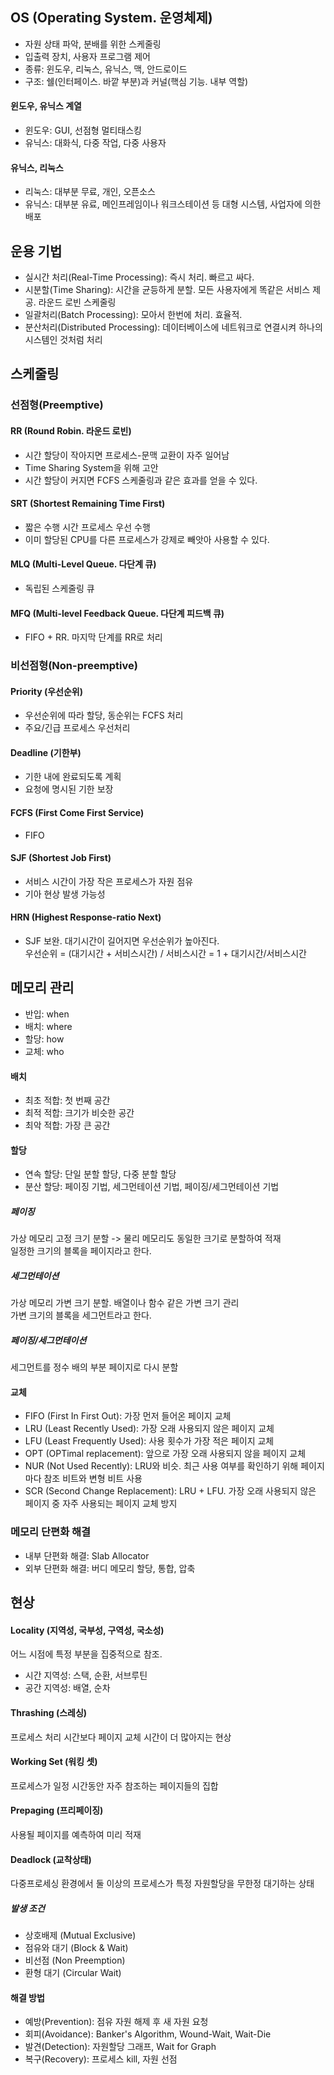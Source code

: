 ## OS (Operating System. 운영체제)
- 자원 상태 파악, 분배를 위한 스케줄링
- 입출력 장치, 사용자 프로그램 제어
- 종류: 윈도우, 리눅스, 유닉스, 맥, 안드로이드
- 구조: 쉘(인터페이스. 바깥 부분)과 커널(핵심 기능. 내부 역할)
#### 윈도우, 유닉스 계열
- 윈도우: GUI, 선점형 멀티태스킹
- 유닉스: 대화식, 다중 작업, 다중 사용자
#### 유닉스, 리눅스
- 리눅스: 대부분 무료, 개인, 오픈소스
- 유닉스: 대부분 유료, 메인프레임이나 워크스테이션 등 대형 시스템, 사업자에 의한 배포

## 운용 기법
- 실시간 처리(Real-Time Processing): 즉시 처리. 빠르고 싸다.
- 시분할(Time Sharing): 시간을 균등하게 분할. 모든 사용자에게 똑같은 서비스 제공. 라운드 로빈 스케줄링
- 일괄처리(Batch Processing): 모아서 한번에 처리. 효율적.
- 분산처리(Distributed Processing): 데이터베이스에 네트워크로 연결시켜 하나의 시스템인 것처럼 처리
## 스케줄링
### 선점형(Preemptive)
#### RR (Round Robin. 라운드 로빈)
- 시간 할당이 작아지면 프로세스-문맥 교환이 자주 일어남
- Time Sharing System을 위해 고안
- 시간 할당이 커지면 FCFS 스케줄링과 같은 효과를 얻을 수 있다.
#### SRT (Shortest Remaining Time First)
- 짧은 수행 시간 프로세스 우선 수행
- 이미 할당된 CPU를 다른 프로세스가 강제로 빼앗아 사용할 수 있다.
#### MLQ (Multi-Level Queue. 다단계 큐)
- 독립된 스케줄링 큐
#### MFQ (Multi-level Feedback Queue. 다단계 피드백 큐)
- FIFO + RR. 마지막 단계를 RR로 처리
### 비선점형(Non-preemptive)
#### Priority (우선순위)
- 우선순위에 따라 할당, 동순위는 FCFS 처리
- 주요/긴급 프로세스 우선처리
#### Deadline (기한부)
- 기한 내에 완료되도록 계획
- 요청에 명시된 기한 보장
#### FCFS (First Come First Service)
- FIFO
#### SJF (Shortest Job First)
- 서비스 시간이 가장 작은 프로세스가 자원 점유
- 기아 현상 발생 가능성
#### HRN (Highest Response-ratio Next)
- SJF 보완. 대기시간이 길어지면 우선순위가 높아진다.  
우선순위 = (대기시간 + 서비스시간) / 서비스시간 = 1 + 대기시간/서비스시간
## 메모리 관리
- 반입: when
- 배치: where
- 할당: how
- 교체: who
#### 배치
- 최초 적합: 첫 번째 공간
- 최적 적합: 크기가 비슷한 공간
- 최악 적합: 가장 큰 공간
#### 할당
- 연속 할당: 단일 분할 할당, 다중 분할 할당
- 분산 할당: 페이징 기법, 세그먼테이션 기법, 페이징/세그먼테이션 기법
##### 페이징
가상 메모리 고정 크기 분할 -> 물리 메모리도 동일한 크기로 분할하여 적재  
일정한 크기의 블록을 페이지라고 한다.
##### 세그먼테이션
가상 메모리 가변 크기 분할. 배열이나 함수 같은 가변 크기 관리  
가변 크기의 블록을 세그먼트라고 한다.
##### 페이징/세그먼테이션
세그먼트를 정수 배의 부분 페이지로 다시 분할
#### 교체
- FIFO (First In First Out): 가장 먼저 들어온 페이지 교체
- LRU (Least Recently Used): 가장 오래 사용되지 않은 페이지 교체
- LFU (Least Frequently Used): 사용 횟수가 가장 적은 페이지 교체
- OPT (OPTimal replacement): 앞으로 가장 오래 사용되지 않을 페이지 교체
- NUR (Not Used Recently): LRU와 비슷. 최근 사용 여부를 확인하기 위해 페이지마다 참조 비트와 변형 비트 사용
- SCR (Second Change Replacement): LRU + LFU. 가장 오래 사용되지 않은 페이지 중 자주 사용되는 페이지 교체 방지
### 메모리 단편화 해결
- 내부 단편화 해결: Slab Allocator
- 외부 단편화 해결: 버디 메모리 할당, 통합, 압축

## 현상
#### Locality (지역성, 국부성, 구역성, 국소성)
어느 시점에 특정 부분을 집중적으로 참조.
- 시간 지역성: 스택, 순환, 서브루틴
- 공간 지역성: 배열, 순차
#### Thrashing (스레싱)
프로세스 처리 시간보다 페이지 교체 시간이 더 많아지는 현상
#### Working Set (워킹 셋)
프로세스가 일정 시간동안 자주 참조하는 페이지들의 집합
#### Prepaging (프리페이징)
사용될 페이지를 예측하여 미리 적재
#### Deadlock (교착상태)
다중프로세싱 환경에서 둘 이상의 프로세스가 특정 자원할당을 무한정 대기하는 상태
##### 발생 조건
- 상호배제 (Mutual Exclusive)
- 점유와 대기 (Block & Wait)
- 비선점 (Non Preemption)
- 환형 대기 (Circular Wait)
#### 해결 방법
- 예방(Prevention): 점유 자원 해제 후 새 자원 요청
- 회피(Avoidance): Banker's Algorithm, Wound-Wait, Wait-Die
- 발견(Detection): 자원할당 그래프, Wait for Graph
- 복구(Recovery): 프로세스 kill, 자원 선점

